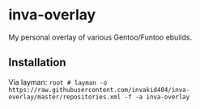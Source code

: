 # inva-overlay
My personal overlay of various Gentoo/Funtoo ebuilds.

## Installation
Via layman: 
`root # layman -o https://raw.githubusercontent.com/invakid404/inva-overlay/master/repositories.xml -f -a inva-overlay`
